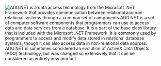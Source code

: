 
![**_ADO.NET is a data access technology from the Microsoft .NET Framework that provides communication between relational and non-relational systems through a common set of components.ADO.NET is a set of computer software components that programmers can use to access data and data services from a database. It is a part of the base class library that is included with the Microsoft .NET Framework. It is commonly used by programmers to access and modify data stored in relational database systems, though it can also access data in non-relational data sources. ADO.NET is sometimes considered an evolution of ActiveX Data Objects (ADO) technology, but was changed so extensively that it can be considered an entirely new product_**](https://www.javatpoint.com/ado/images/ado-net-tutorial.jpg)
